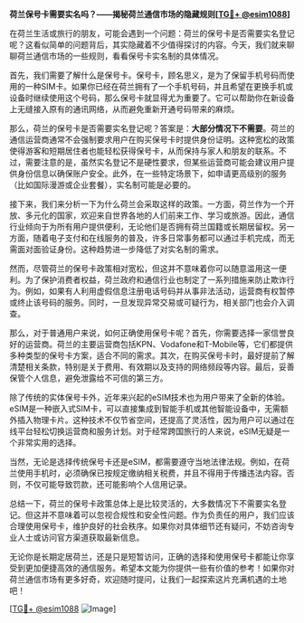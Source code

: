 **荷兰保号卡需要实名吗？——揭秘荷兰通信市场的隐藏规则[[TG💪+ @esim1088](https://t.me/s/esim1088)]**

在荷兰生活或旅行的朋友，可能会遇到一个问题：荷兰的保号卡是否需要实名登记呢？这看似简单的问题背后，其实隐藏着不少值得探讨的内容。今天，我们就来聊聊荷兰通信市场的一些规则，看看保号卡实名制的具体情况。

首先，我们需要了解什么是保号卡。保号卡，顾名思义，是为了保留手机号码而使用的一种SIM卡。如果你已经在荷兰拥有了一个手机号码，并且希望在更换手机或设备时继续使用这个号码，那么保号卡就显得尤为重要了。它可以帮助你在新设备上无缝接入原有的通讯网络，从而避免重新开通号码带来的麻烦。

那么，荷兰的保号卡是否需要实名登记呢？答案是：**大部分情况下不需要**。荷兰的通信运营商通常不会强制要求用户在购买保号卡时提供身份证明。这种宽松的政策使得游客和短期居住者也能轻松获得保号卡，从而保持与家人和朋友的联系。不过，需要注意的是，虽然实名登记不是硬性要求，但某些运营商可能会建议用户提供身份信息以确保账户安全。此外，在一些特定场景下，如申请更高级别的服务（比如国际漫游或企业套餐），实名制可能是必要的。

接下来，我们来分析一下为什么荷兰会采取这样的政策。一方面，荷兰作为一个开放、多元化的国家，欢迎来自世界各地的人们前来工作、学习或旅游。因此，通信行业倾向于为所有用户提供便利，无论他们是否拥有荷兰国籍或长期居留权。另一方面，随着电子支付和在线服务的普及，许多日常事务都可以通过手机完成，而无需面对面验证身份。这种趋势进一步降低了对实名制的需求。

然而，尽管荷兰的保号卡政策相对宽松，但这并不意味着你可以随意滥用这一便利。为了保护消费者权益，荷兰政府和通信行业也制定了一系列措施来防止欺诈行为。例如，如果有人利用虚假信息注册电话号码并从事非法活动，运营商有权暂停或终止该号码的服务。同时，一旦发现异常交易或可疑行为，相关部门也会介入调查。

那么，对于普通用户来说，如何正确使用保号卡呢？首先，你需要选择一家信誉良好的运营商。荷兰的主要运营商包括KPN、Vodafone和T-Mobile等，它们都提供多种类型的保号卡方案，适合不同的需求。其次，在购买保号卡时，最好提前了解清楚相关条款，特别是关于费用、有效期以及支持的网络频段等内容。最后，妥善保管个人信息，避免泄露给不可信的第三方。

除了传统的实体保号卡外，近年来兴起的eSIM技术也为用户带来了全新的体验。eSIM是一种嵌入式SIM卡，可以直接集成到智能手机或其他智能设备中，无需额外插入物理卡片。这种技术不仅节省空间，还提高了灵活性，因为用户可以通过在线平台轻松切换运营商和服务计划。对于经常跨国旅行的人来说，eSIM无疑是一个非常实用的选择。

当然，无论是选择传统保号卡还是eSIM，都需要遵守当地法律法规。例如，在荷兰使用手机时，必须确保已按规定缴纳相关税费，并且不得用于传播违法内容。否则，不仅可能导致罚款，还可能影响个人信用记录。

总结一下，荷兰的保号卡政策总体上是比较灵活的，大多数情况下不需要实名登记。但这并不意味着可以忽视合规性和安全性问题。作为负责任的用户，我们应该合理使用保号卡，维护良好的社会秩序。如果你对具体细节还有疑问，不妨咨询专业人士或访问官方渠道获取最新信息。

无论你是长期定居荷兰，还是只是短暂访问，正确的选择和使用保号卡都能让你享受到更加便捷高效的通信服务。希望本文能为你提供一些有价值的参考！如果你对荷兰通信市场有更多好奇，欢迎随时提问，让我们一起探索这片充满机遇的土地吧！

[[TG💪+ @esim1088](https://t.me/s/esim1088) ![Image](https://i.postimg.cc/4NQfJmqS/Snipaste-2025-05-13-00-14-12.png)]